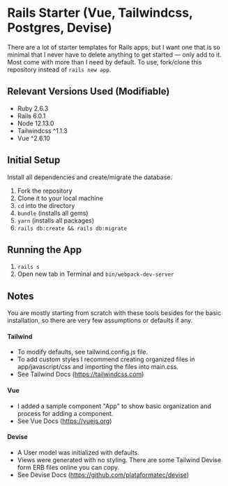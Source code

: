 # Rails Starter (Vue, Tailwindcss, Postgres, Devise)

There are a lot of starter templates for Rails apps, but I want one that is so minimal that I never have to delete anything to get started — only add to it. Most come with more than I need by default. To use, fork/clone this repository instead of `rails new app`.

## Relevant Versions Used (Modifiable)
* Ruby 2.6.3
* Rails 6.0.1
* Node 12.13.0
* Tailwindcss ^1.1.3
* Vue ^2.6.10

## Initial Setup
Install all dependencies and create/migrate the database.

1. Fork the repository
2. Clone it to your local machine
3. `cd` into the directory
4. `bundle` (installs all gems)
5. `yarn` (installs all packages)
6. `rails db:create && rails db:migrate`

## Running the App
1. `rails s`
2. Open new tab in Terminal and `bin/webpack-dev-server`

## Notes
You are mostly starting from scratch with these tools besides for the basic installation, so there are very few assumptions or defaults if any.
#### Tailwind
* To modify defaults, see tailwind.config.js file.
* To add custom styles I recommend creating organized files in app/javascript/css and importing the files into main.css.
* See Tailwind Docs (https://tailwindcss.com)

#### Vue
* I added a sample component "App" to show basic organization and process for adding a component.
* See Vue Docs (https://vuejs.org)

#### Devise
* A User model was initialized with defaults.
* Views were generated with no styling. There are some Tailwind Devise form ERB files online you can copy.
* See Devise Docs (https://github.com/plataformatec/devise)
